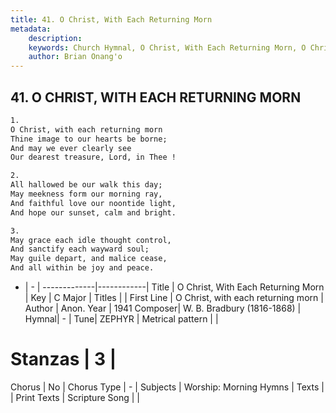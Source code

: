 ```yaml
---
title: 41. O Christ, With Each Returning Morn
metadata:
    description: 
    keywords: Church Hymnal, O Christ, With Each Returning Morn, O Christ, with each returning morn, 
    author: Brian Onang'o
---
```



## 41. O CHRIST, WITH EACH RETURNING MORN

```txt
1.
O Christ, with each returning morn 
Thine image to our hearts be borne; 
And may we ever clearly see 
Our dearest treasure, Lord, in Thee ! 

2.
All hallowed be our walk this day; 
May meekness form our morning ray, 
And faithful love our noontide light, 
And hope our sunset, calm and bright. 

3.
May grace each idle thought control, 
And sanctify each wayward soul; 
May guile depart, and malice cease, 
And all within be joy and peace.

```

- |   -  |
-------------|------------|
Title | O Christ, With Each Returning Morn |
Key | C Major |
Titles |  |
First Line | O Christ, with each returning morn |
Author |  Anon.
Year | 1941
Composer| W. B. Bradbury (1816-1868) |
Hymnal|  - |
Tune| ZEPHYR |
Metrical pattern | |
# Stanzas | 3 |
Chorus | No |
Chorus Type | - |
Subjects | Worship: Morning Hymns |
Texts |  |
Print Texts | 
Scripture Song |  |
  
